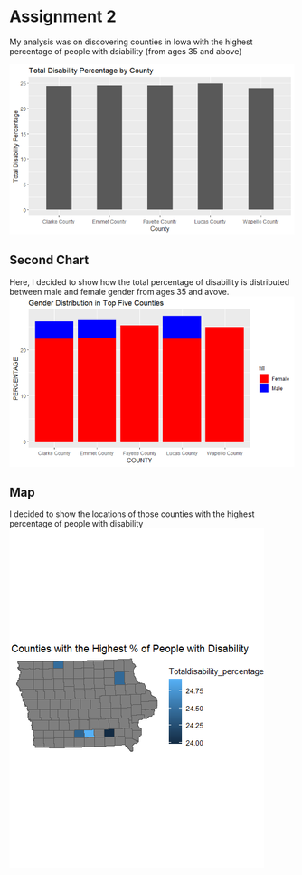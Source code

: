 # Assignment 2

My analysis was on discovering counties in Iowa with the highest percentage of people with dsiability (from ages 35 and above)

![Here is the first chart from R](Plot1.png)

## Second Chart
Here, I decided to show how the total percentage of disability is distributed between male and female gender from ages 35 and avove.
![Here is the second chart from R](Plot2.png)

## Map
I decided to show the locations of those counties with the highest percentage of people with disability
![Here is the map](Plot3.png)
